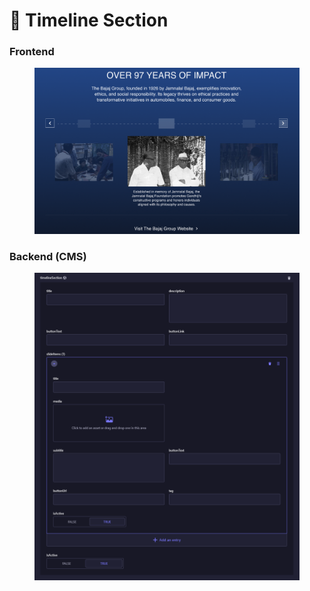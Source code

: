 # 📎 Timeline Section

### **Frontend**

<figure><img src="../../.gitbook/assets/about-us-timeline-section.png" alt=""><figcaption></figcaption></figure>

### Backend (CMS)

<figure><img src="../../.gitbook/assets/about-us-timeline-section-cms.png" alt=""><figcaption></figcaption></figure>
